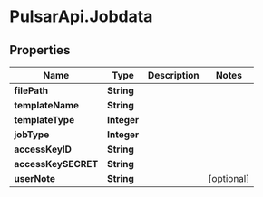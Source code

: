 # PulsarApi.Jobdata

## Properties
Name | Type | Description | Notes
------------ | ------------- | ------------- | -------------
**filePath** | **String** |  | 
**templateName** | **String** |  | 
**templateType** | **Integer** |  | 
**jobType** | **Integer** |  | 
**accessKeyID** | **String** |  | 
**accessKeySECRET** | **String** |  | 
**userNote** | **String** |  | [optional] 


